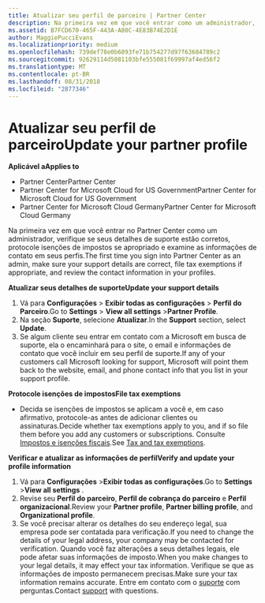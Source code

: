 ```yaml
---
title: Atualizar seu perfil de parceiro | Partner Center
description: Na primeira vez em que você entrar como um administrador, verifique se seus detalhes de suporte estão corretos, arquive isenções de impostos se apropriado e examine as informações de contato em seus perfis.
ms.assetid: B7FCD670-465F-443A-A80C-4E83B74E2D1E
author: MaggiePucciEvans
ms.localizationpriority: medium
ms.openlocfilehash: 739def78e0b6893fe71b754277d97f63684789c2
ms.sourcegitcommit: 92629114d5081103bfe555081f69997af4ed56f2
ms.translationtype: MT
ms.contentlocale: pt-BR
ms.lasthandoff: 08/31/2018
ms.locfileid: "2877346"
---
```

# <a name="update-your-partner-profile"></a><span data-ttu-id="df540-103">Atualizar seu perfil de parceiro</span><span class="sxs-lookup"><span data-stu-id="df540-103">Update your partner profile</span></span>

**<span data-ttu-id="df540-104">Aplicável a</span><span class="sxs-lookup"><span data-stu-id="df540-104">Applies to</span></span>**

-  <span data-ttu-id="df540-105">Partner Center</span><span class="sxs-lookup"><span data-stu-id="df540-105">Partner Center</span></span>
-  <span data-ttu-id="df540-106">Partner Center for Microsoft Cloud for US Government</span><span class="sxs-lookup"><span data-stu-id="df540-106">Partner Center for Microsoft Cloud for US Government</span></span>
-  <span data-ttu-id="df540-107">Partner Center for Microsoft Cloud Germany</span><span class="sxs-lookup"><span data-stu-id="df540-107">Partner Center for Microsoft Cloud Germany</span></span>

<span data-ttu-id="df540-108">Na primeira vez em que você entrar no Partner Center como um administrador, verifique se seus detalhes de suporte estão corretos, protocole isenções de impostos se apropriado e examine as informações de contato em seus perfis.</span><span class="sxs-lookup"><span data-stu-id="df540-108">The first time you sign into Partner Center as an admin, make sure your support details are correct, file tax exemptions if appropriate, and review the contact information in your profiles.</span></span>

**<span data-ttu-id="df540-109">Atualizar seus detalhes de suporte</span><span class="sxs-lookup"><span data-stu-id="df540-109">Update your support details</span></span>**

1.  <span data-ttu-id="df540-110">Vá para **Configurações** &gt; **Exibir todas as configurações** &gt; **Perfil do Parceiro**.</span><span class="sxs-lookup"><span data-stu-id="df540-110">Go to **Settings** &gt; **View all settings** &gt;**Partner Profile**.</span></span>
2.  <span data-ttu-id="df540-111">Na seção **Suporte**, selecione **Atualizar**.</span><span class="sxs-lookup"><span data-stu-id="df540-111">In the **Support** section, select **Update**.</span></span>
3.  <span data-ttu-id="df540-112">Se algum cliente seu entrar em contato com a Microsoft em busca de suporte, ela o encaminhará para o site, o email e informações de contato que você incluir em seu perfil de suporte.</span><span class="sxs-lookup"><span data-stu-id="df540-112">If any of your customers call Microsoft looking for support, Microsoft will point them back to the website, email, and phone contact info that you list in your support profile.</span></span>

**<span data-ttu-id="df540-113">Protocole isenções de impostos</span><span class="sxs-lookup"><span data-stu-id="df540-113">File tax exemptions</span></span>**

-   <span data-ttu-id="df540-114">Decida se isenções de impostos se aplicam a você e, em caso afirmativo, protocole-as antes de adicionar clientes ou assinaturas.</span><span class="sxs-lookup"><span data-stu-id="df540-114">Decide whether tax exemptions apply to you, and if so file them before you add any customers or subscriptions.</span></span> <span data-ttu-id="df540-115">Consulte [Impostos e isenções fiscais](tax-and-tax-exemptions.md).</span><span class="sxs-lookup"><span data-stu-id="df540-115">See [Tax and tax exemptions](tax-and-tax-exemptions.md).</span></span>

**<span data-ttu-id="df540-116">Verificar e atualizar as informações de perfil</span><span class="sxs-lookup"><span data-stu-id="df540-116">Verify and update your profile information</span></span>**

1.  <span data-ttu-id="df540-117">Vá para **Configurações** &gt;**Exibir todas as configurações**.</span><span class="sxs-lookup"><span data-stu-id="df540-117">Go to **Settings** &gt;**View all settings** .</span></span> 
2.  <span data-ttu-id="df540-118">Revise seu **Perfil do parceiro**, **Perfil de cobrança do parceiro** e **Perfil organizacional**.</span><span class="sxs-lookup"><span data-stu-id="df540-118">Review your **Partner profile**, **Partner billing profile**, and **Organizational profile**.</span></span>
3.  <span data-ttu-id="df540-119">Se você precisar alterar os detalhes do seu endereço legal, sua empresa pode ser contatada para verificação.</span><span class="sxs-lookup"><span data-stu-id="df540-119">If you need to change the details of your legal address, your company may be contacted for verification.</span></span> <span data-ttu-id="df540-120">Quando você faz alterações a seus detalhes legais, ele pode afetar suas informações de imposto.</span><span class="sxs-lookup"><span data-stu-id="df540-120">When you make changes to your legal details, it may effect your tax information.</span></span> <span data-ttu-id="df540-121">Verifique se que as informações de imposto permanecem precisas.</span><span class="sxs-lookup"><span data-stu-id="df540-121">Make sure your tax information remains accurate.</span></span> <span data-ttu-id="df540-122">Entre em contato com o [suporte](https://partner.microsoft.com/support/contact-support) com perguntas.</span><span class="sxs-lookup"><span data-stu-id="df540-122">Contact [support](https://partner.microsoft.com/support/contact-support) with questions.</span></span>

 

 



